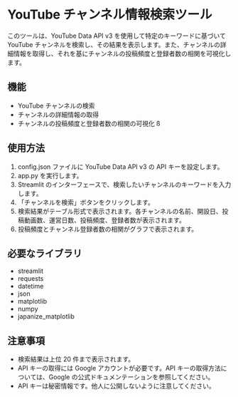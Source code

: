 # YouTube チャンネル情報検索ツール

このツールは、YouTube Data API v3 を使用して特定のキーワードに基づいて YouTube チャンネルを検索し、その結果を表示します。また、チャンネルの詳細情報を取得し、それを基にチャンネルの投稿頻度と登録者数の相関を可視化します。

## 機能

- YouTube チャンネルの検索
- チャンネルの詳細情報の取得
- チャンネルの投稿頻度と登録者数の相関の可視化 ß

## 使用方法

1. config.json ファイルに YouTube Data API v3 の API キーを設定します。
2. app.py を実行します。
3. Streamlit のインターフェースで、検索したいチャンネルのキーワードを入力します。
4. 「チャンネルを検索」ボタンをクリックします。
5. 検索結果がテーブル形式で表示されます。各チャンネルの名前、開設日、投稿動画数、運営日数、投稿頻度、登録者数が表示されます。
6. 投稿頻度とチャンネル登録者数の相関がグラフで表示されます。

## 必要なライブラリ

- streamlit
- requests
- datetime
- json
- matplotlib
- numpy
- japanize_matplotlib

## 注意事項

- 検索結果は上位 20 件まで表示されます。
- API キーの取得には Google アカウントが必要です。API キーの取得方法については、Google の公式ドキュメンテーションを参照してください。
- API キーは秘密情報です。他人に公開しないように注意してください。
